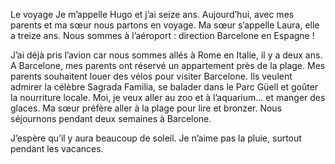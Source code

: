 Le voyage
Je m’appelle Hugo et j’ai seize ans. Aujourd’hui, avec mes parents et ma sœur nous partons en voyage. Ma sœur s’appelle Laura, elle a treize ans. Nous sommes à l’aéroport : direction Barcelone en Espagne !

J’ai déjà pris l’avion car nous sommes allés à Rome en Italie, il y a deux ans. A Barcelone, mes parents ont réservé un appartement près de la plage. Mes parents souhaitent louer des vélos pour visiter Barcelone. Ils veulent admirer la célèbre Sagrada Familia, se balader dans le Parc Güell et goûter la nourriture locale. Moi, je veux aller au zoo et à l’aquarium… et manger des glaces. Ma sœur préfère aller à la plage pour lire et bronzer. Nous séjournons pendant deux semaines à Barcelone.

J’espère qu’il y aura beaucoup de soleil. Je n’aime pas la pluie, surtout pendant les vacances.


